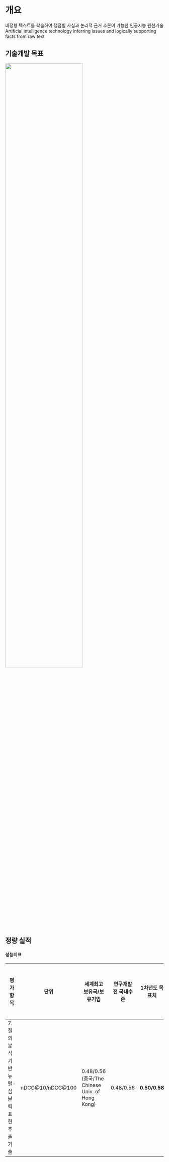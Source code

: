 # 개요

비정형 텍스트를 학습하여 쟁점별 사실과 논리적 근거 추론이 가능한 인공지능 원천기술
Artificial intelligence technology inferring issues and logically supporting facts from raw text

## 기술개발 목표

<img src='https://tva1.sinaimg.cn/large/008i3skNgy1gpzt8dpbexj30ud0u0hdt.jpg' width=70%>


## 정량 실적

#### 성능지표

  | **평가항목**                                       | **단위**      | **세계최고** **보유국/보유기업**              | **연구개발 전 국내수준** | **1차년도 목표치** | **최종개발 목표치** | 평가방법                             |
  | -------------------------------------------------- | ------------- | --------------------------------------------- | ------------------------ | ------------------ | ------------------- | ------------------------------------ |
  | 7. 질의 분석 기반 뉴럴-심볼릭 표현 추출기술        | nDCG@10/nDCG@100            | 0.48/0.56 (중국/The Chinese Univ. of Hong Kong)      | 0.48/0.56                       | **0.50/0.58**             | **70**              | 최종년도 공인인증 / 1차년도 자체평가 |
